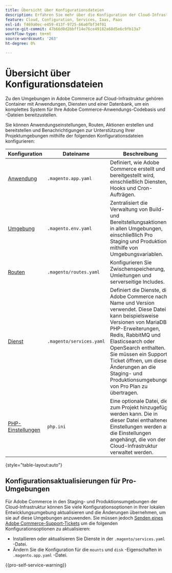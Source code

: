 ```yaml
---
title: Übersicht über Konfigurationsdateien
description: Erfahren Sie mehr über die Konfiguration der Cloud-Infrastruktur-Umgebung zur Unterstützung der Bereitstellung und Verwaltung Ihres benutzerdefinierten Adobe Commerce-Stores.
feature: Cloud, Configuration, Services, Iaas, Paas
exl-id: f469a0ec-e459-413f-9725-66a0fbf34f01
source-git-commit: 47b66d0d2bbff14e76ce49182a68d5e6c9fb13a7
workflow-type: tm+mt
source-wordcount: '263'
ht-degree: 0%

---
```


# Übersicht über Konfigurationsdateien

Zu den Umgebungen in Adobe Commerce auf Cloud-Infrastruktur gehören Container mit Anwendungen, Diensten und einer Datenbank, um ein komplettes System für Ihre Adobe Commerce-Anwendungs-Codebasis und -Dateien bereitzustellen.

Sie können Anwendungseinstellungen, Routen, Aktionen erstellen und bereitstellen und Benachrichtigungen zur Unterstützung Ihrer Projektumgebungen mithilfe der folgenden Konfigurationsdateien konfigurieren:

| Konfiguration | Dateiname | Beschreibung |
| ------------- | -------- | ----------- |
| [Anwendung](../application/configure-app-yaml.md) | `.magento.app.yaml` | Definiert, wie Adobe Commerce erstellt und bereitgestellt wird, einschließlich Diensten, Hooks und Cron-Aufträgen. |
| [Umgebung](configure-env-yaml.md) | `.magento.env.yaml` | Zentralisiert die Verwaltung von Build- und Bereitstellungsaktionen in allen Umgebungen, einschließlich Pro Staging und Produktion, mithilfe von Umgebungsvariablen. |
| [Routen](../routes/routes-yaml.md) | `.magento/routes.yaml` | Konfigurieren Sie Zwischenspeicherung, Umleitungen und serverseitige Includes. |
| [Dienst](../services/services-yaml.md) | `.magento/services.yaml` | Definiert die Dienste, die Adobe Commerce nach Name und Version verwendet. Diese Datei kann beispielsweise Versionen von MariaDB, PHP-Erweiterungen, Redis, RabbitMQ und Elasticsearch oder OpenSearch enthalten. Sie müssen ein Support-Ticket öffnen, um diese Änderungen an die Staging- und Produktionsumgebungen von Pro Plan zu übertragen. |
| [PHP-Einstellungen](../application/php-settings.md#configure-php) | `php.ini` | Eine optionale Datei, die zum Projekt hinzugefügt werden kann. Die in dieser Datei enthaltenen Einstellungen werden an die Einstellungen angehängt, die von der Cloud-Infrastruktur verwaltet werden. |

{style="table-layout:auto"}

## Konfigurationsaktualisierungen für Pro-Umgebungen

Für Adobe Commerce in den Staging- und Produktionsumgebungen der Cloud-Infrastruktur können Sie viele Konfigurationsoptionen in Ihrer lokalen Entwicklungsumgebung aktualisieren und die Änderungen übernehmen, um sie auf diese Umgebungen anzuwenden. Sie müssen jedoch [Senden eines Adobe Commerce-Support-Tickets](https://experienceleague.adobe.com/docs/commerce-knowledge-base/kb/help-center-guide/magento-help-center-user-guide.html#submit-ticket) um die folgenden Konfigurationsoptionen zu aktualisieren:

- Installieren oder aktualisieren Sie Dienste in der `.magento/services.yaml` -Datei.
- Ändern Sie die Konfiguration für die `mounts` und `disk` -Eigenschaften in `.magento.app.yaml` -Datei.

{{pro-self-service-warning}}

